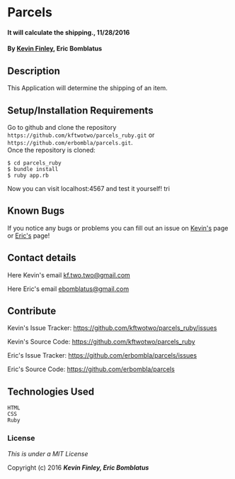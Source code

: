 # Parcels

#### It will calculate the shipping., 11/28/2016

#### By [Kevin Finley](http://www.kfinley.com), Eric Bomblatus

## Description
This Application will determine the shipping of an item.

## Setup/Installation Requirements

Go to github and clone the repository `https://github.com/kftwotwo/parcels_ruby.git` or `https://github.com/erbombla/parcels.git`.  
Once the repository is cloned:
```
$ cd parcels_ruby
$ bundle install
$ ruby app.rb
```
Now you can visit localhost:4567 and test it yourself!
tri
## Known Bugs

If you notice any bugs or problems you can fill out an issue on [Kevin's](http://www.github.com/kftwotwo/parcels_ruby/issues)  page or [Eric's](https://github.com/erbombla/parcels/issues) page!

## Contact details
Here Kevin's email kf.two.two@gmail.com

Here Eric's email ebomblatus@gmail.com

## Contribute

Kevin's Issue Tracker: https://github.com/kftwotwo/parcels_ruby/issues

Kevin's Source Code: https://github.com/kftwotwo/parcels_ruby

Eric's Issue Tracker: https://github.com/erbombla/parcels/issues

Eric's Source Code: https://github.com/erbombla/parcels


## Technologies Used
```
HTML
CSS
Ruby
```
### License

*This is under a MIT License*

Copyright (c) 2016 **_Kevin Finley, Eric Bomblatus_**
